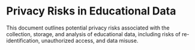 # Privacy Risks in Educational Data

This document outlines potential privacy risks associated with the collection, storage, and analysis of educational data, including risks of re-identification, unauthorized access, and data misuse.
